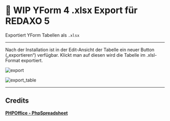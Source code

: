 # :construction: WIP YForm 4 .xlsx Export für REDAXO 5

Exportiert YForm Tabellen als `.xlsx`

---

Nach der Installation ist in der Edit-Ansicht der Tabelle ein neuer Button („exportieren“) verfügbar. Klickt man auf diesen wird die Tabelle im .xlsl-Format exportiert.

![export](https://user-images.githubusercontent.com/2708231/168288087-7605445b-9e56-4afa-8c36-5c704ff07a80.png)

![export_table](https://user-images.githubusercontent.com/2708231/168288099-bcb83900-b095-46b9-9406-9f8dffdfdfe8.png)

---

## Credits

**[PHPOffice - PhpSpreadsheet](https://github.com/PHPOffice/phpspreadsheet/)**

